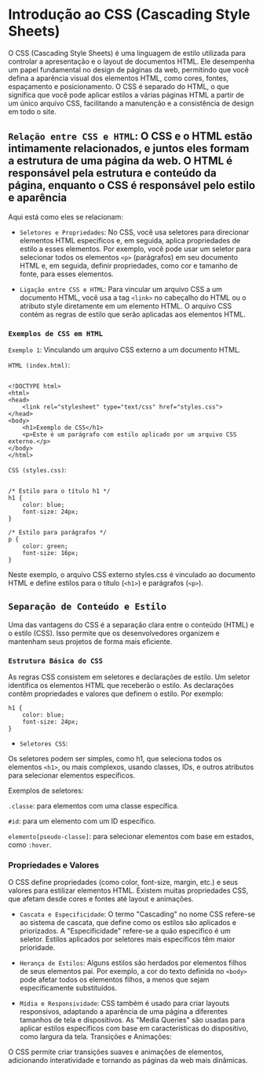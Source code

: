 # Introdução ao CSS (Cascading Style Sheets)

O CSS (Cascading Style Sheets) é uma linguagem de estilo utilizada para controlar a apresentação e o layout de documentos HTML. Ele desempenha um papel fundamental no design de páginas da web, permitindo que você defina a aparência visual dos elementos HTML, como cores, fontes, espaçamento e posicionamento. O CSS é separado do HTML, o que significa que você pode aplicar estilos a várias páginas HTML a partir de um único arquivo CSS, facilitando a manutenção e a consistência de design em todo o site.

## `Relação entre CSS e HTML`: O CSS e o HTML estão intimamente relacionados, e juntos eles formam a estrutura de uma página da web. O HTML é responsável pela estrutura e conteúdo da página, enquanto o CSS é responsável pelo estilo e aparência

Aqui está como eles se relacionam:

- `Seletores e Propriedades`: No CSS, você usa seletores para direcionar elementos HTML específicos e, em seguida, aplica propriedades de estilo a esses elementos. Por exemplo, você pode usar um seletor para selecionar todos os elementos `<p>` (parágrafos) em seu documento HTML e, em seguida, definir propriedades, como cor e tamanho de fonte, para esses elementos.

- `Ligação entre CSS e HTML`: Para vincular um arquivo CSS a um documento HTML, você usa a tag `<link>` no cabeçalho do HTML ou o atributo style diretamente em um elemento HTML. O arquivo CSS contém as regras de estilo que serão aplicadas aos elementos HTML.

### `Exemplos de CSS em HTML`

`Exemplo 1`: Vinculando um arquivo CSS externo a um documento HTML.

`HTML (index.html)`:

```

<!DOCTYPE html>
<html>
<head>
    <link rel="stylesheet" type="text/css" href="styles.css">
</head>
<body>
    <h1>Exemplo de CSS</h1>
    <p>Este é um parágrafo com estilo aplicado por um arquivo CSS externo.</p>
</body>
</html>

```

`CSS (styles.css)`:

```

/* Estilo para o título h1 */
h1 {
    color: blue;
    font-size: 24px;
}

/* Estilo para parágrafos */
p {
    color: green;
    font-size: 16px;
}

```

Neste exemplo, o arquivo CSS externo styles.css é vinculado ao documento HTML e define estilos para o título (`<h1>`) e parágrafos (`<p>`).

## `Separação de Conteúdo e Estilo`

Uma das vantagens do CSS é a separação clara entre o conteúdo (HTML) e o estilo (CSS). Isso permite que os desenvolvedores organizem e mantenham seus projetos de forma mais eficiente.

### `Estrutura Básica do CSS`

As regras CSS consistem em seletores e declarações de estilo.
Um seletor identifica os elementos HTML que receberão o estilo.
As declarações contêm propriedades e valores que definem o estilo. Por exemplo:

```
h1 {
    color: blue;
    font-size: 24px;
}
```

- `Seletores CSS`:

Os seletores podem ser simples, como h1, que seleciona todos os elementos `<h1>`, ou mais complexos, usando classes, IDs, e outros atributos para selecionar elementos específicos.

Exemplos de seletores:

`.classe`: para elementos com uma classe específica.

`#id`:  para um elemento com um ID específico.

`elemento[pseudo-classe]`: para selecionar elementos com base em estados, como `:hover`.

### Propriedades e Valores

O CSS define propriedades (como color, font-size, margin, etc.) e seus valores para estilizar elementos HTML. Existem muitas propriedades CSS, que afetam desde cores e fontes até layout e animações.

- `Cascata e Especificidade`: O termo "Cascading" no nome CSS refere-se ao sistema de cascata, que define como os estilos são aplicados e priorizados. A "Especificidade" refere-se a quão específico é um seletor. Estilos aplicados por seletores mais específicos têm maior prioridade.

- `Herança de Estilos`: Alguns estilos são herdados por elementos filhos de seus elementos pai. Por exemplo, a cor do texto definida no `<body>` pode afetar todos os elementos filhos, a menos que sejam especificamente substituídos.

- `Mídia e Responsividade`: CSS também é usado para criar layouts responsivos, adaptando a aparência de uma página a diferentes tamanhos de tela e dispositivos. As "Media Queries" são usadas para aplicar estilos específicos com base em características do dispositivo, como largura da tela.
Transições e Animações:

O CSS permite criar transições suaves e animações de elementos, adicionando interatividade e tornando as páginas da web mais dinâmicas.
